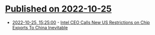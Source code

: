 # [Published on 2022-10-25](index.md)

* [2022-10-25, 15:25:00](https://tech.slashdot.org/story/22/10/25/1451217/intel-ceo-calls-new-us-restrictions-on-chip-exports-to-china-inevitable?utm_source=rss1.0mainlinkanon&utm_medium=feed) - [Intel CEO Calls New US Restrictions on Chip Exports To China Inevitable](https://tech.slashdot.org/story/22/10/25/1451217/intel-ceo-calls-new-us-restrictions-on-chip-exports-to-china-inevitable?utm_source=rss1.0mainlinkanon&utm_medium=feed)
